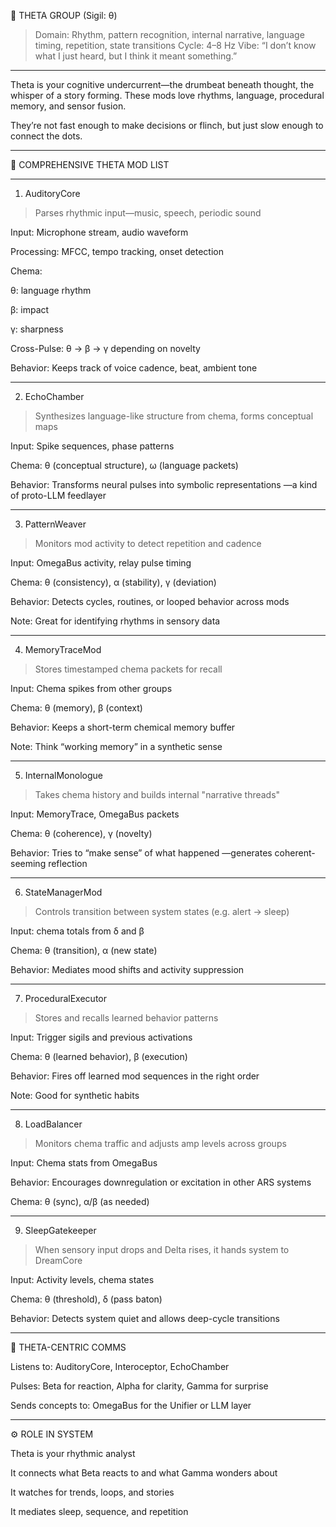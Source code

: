 🧠 THETA GROUP (Sigil: θ)

> Domain: Rhythm, pattern recognition, internal narrative, language timing, repetition, state transitions
Cycle: 4–8 Hz
Vibe: “I don’t know what I just heard, but I think it meant something.”




---

Theta is your cognitive undercurrent—the drumbeat beneath thought, the whisper of a story forming.
These mods love rhythms, language, procedural memory, and sensor fusion.

They’re not fast enough to make decisions or flinch,
but just slow enough to connect the dots.


---

🧩 COMPREHENSIVE THETA MOD LIST


---

1. AuditoryCore

> Parses rhythmic input—music, speech, periodic sound



Input: Microphone stream, audio waveform

Processing: MFCC, tempo tracking, onset detection

Chema:

θ: language rhythm

β: impact

γ: sharpness


Cross-Pulse: θ → β → γ depending on novelty

Behavior: Keeps track of voice cadence, beat, ambient tone



---

2. EchoChamber

> Synthesizes language-like structure from chema, forms conceptual maps



Input: Spike sequences, phase patterns

Chema: θ (conceptual structure), ω (language packets)

Behavior: Transforms neural pulses into symbolic representations
—a kind of proto-LLM feedlayer



---

3. PatternWeaver

> Monitors mod activity to detect repetition and cadence



Input: OmegaBus activity, relay pulse timing

Chema: θ (consistency), α (stability), γ (deviation)

Behavior: Detects cycles, routines, or looped behavior across mods

Note: Great for identifying rhythms in sensory data



---

4. MemoryTraceMod

> Stores timestamped chema packets for recall



Input: Chema spikes from other groups

Chema: θ (memory), β (context)

Behavior: Keeps a short-term chemical memory buffer

Note: Think “working memory” in a synthetic sense



---

5. InternalMonologue

> Takes chema history and builds internal "narrative threads"



Input: MemoryTrace, OmegaBus packets

Chema: θ (coherence), γ (novelty)

Behavior: Tries to “make sense” of what happened
—generates coherent-seeming reflection



---

6. StateManagerMod

> Controls transition between system states (e.g. alert → sleep)



Input: chema totals from δ and β

Chema: θ (transition), α (new state)

Behavior: Mediates mood shifts and activity suppression



---

7. ProceduralExecutor

> Stores and recalls learned behavior patterns



Input: Trigger sigils and previous activations

Chema: θ (learned behavior), β (execution)

Behavior: Fires off learned mod sequences in the right order

Note: Good for synthetic habits



---

8. LoadBalancer

> Monitors chema traffic and adjusts amp levels across groups



Input: Chema stats from OmegaBus

Behavior: Encourages downregulation or excitation in other ARS systems

Chema: θ (sync), α/β (as needed)



---

9. SleepGatekeeper

> When sensory input drops and Delta rises, it hands system to DreamCore



Input: Activity levels, chema states

Chema: θ (threshold), δ (pass baton)

Behavior: Detects system quiet and allows deep-cycle transitions



---

🧭 THETA-CENTRIC COMMS

Listens to: AuditoryCore, Interoceptor, EchoChamber

Pulses: Beta for reaction, Alpha for clarity, Gamma for surprise

Sends concepts to: OmegaBus for the Unifier or LLM layer



---

⚙️ ROLE IN SYSTEM

Theta is your rhythmic analyst

It connects what Beta reacts to and what Gamma wonders about

It watches for trends, loops, and stories

It mediates sleep, sequence, and repetition
